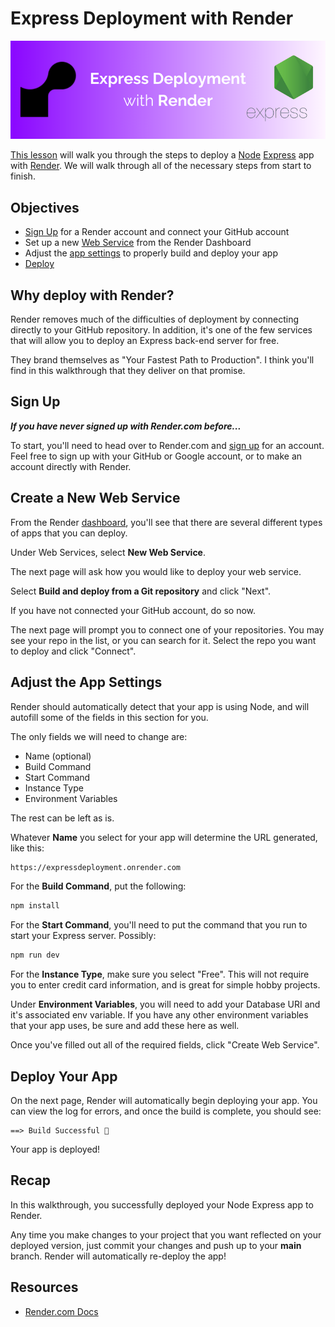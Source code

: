 # Express Deployment with Render

![deploy](./public/images/readme-banner.png)

[This lesson]() will walk you through the steps to deploy a [Node](https://nodejs.org/) [Express](https://expressjs.com/) app with [Render](https://render.com). We will walk through all of the necessary steps from start to finish.

## Objectives

- [Sign Up](#sign-up) for a Render account and connect your GitHub account
- Set up a new [Web Service](#create-a-new-web-service) from the Render Dashboard
- Adjust the [app settings](#adjust-the-app-settings) to properly build and deploy your app
- [Deploy](#deploy-your-app)

## Why deploy with Render?

Render removes much of the difficulties of deployment by connecting directly to your GitHub repository. In addition, it's one of the few services that will allow you to deploy an Express back-end server for free.
        
They brand themselves as "Your Fastest Path to Production". I think you'll find in this walkthrough that they deliver on that promise.

## Sign Up

***If you have never signed up with Render.com before...***

To start, you'll need to head over to Render.com and [sign up](https://dashboard.render.com/register) for an account. Feel free to sign up with your GitHub or Google account, or to make an account directly with Render.

## Create a New Web Service

From the Render [dashboard](https://dashboard.render.com/), you'll see that there are several different types of apps that you can deploy.

Under Web Services, select **New Web Service**.

The next page will ask how you would like to deploy your web service. 

Select **Build and deploy from a Git repository** and click "Next".

If you have not connected your GitHub account, do so now.

The next page will prompt you to connect one of your repositories. You may see your repo in the list, or you can search for it. Select the repo you want to deploy and click "Connect".

## Adjust the App Settings

Render should automatically detect that your app is using Node, and will autofill some of the fields in this section for you.

The only fields we will need to change are:
- Name (optional)
- Build Command
- Start Command
- Instance Type
- Environment Variables

The rest can be left as is.

Whatever **Name** you select for your app will determine the URL generated, like this:

```sh
https://expressdeployment.onrender.com
```

For the **Build Command**, put the following:

```sh
npm install
```

For the **Start Command**, you'll need to put the command that you run to start your Express server. Possibly:

```sh
npm run dev
```

For the **Instance Type**, make sure you select "Free". This will not require you to enter credit card information, and is great for simple hobby projects.

Under **Environment Variables**, you will need to add your Database URI and it's associated env variable. If you have any other environment variables that your app uses, be sure and add these here as well.

Once you've filled out all of the required fields, click "Create Web Service".

## Deploy Your App

On the next page, Render will automatically begin deploying your app. You can view the log for errors, and once the build is complete, you should see:

```
==> Build Successful 🎉
```

Your app is deployed!

## Recap

In this walkthrough, you successfully deployed your Node Express app to Render.

Any time you make changes to your project that you want reflected on your deployed version, just commit your changes and push up to your **main** branch. Render will automatically re-deploy the app!

## Resources

- [Render.com Docs](https://docs.render.com/)
